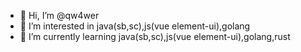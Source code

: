 - 👋 Hi, I’m @qw4wer
- 👀 I’m interested in java(sb,sc),js(vue element-ui),golang
- 🌱 I’m currently learning java(sb,sc),js(vue element-ui),golang,rust
